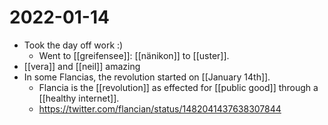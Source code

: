 # 2022-01-14

- Took the day off work :)
  - Went to [[greifensee]]: [[nänikon]] to [[uster]].
- [[vera]] and [[neil]] amazing
- In some Flancias, the revolution started on [[January 14th]].
  - Flancia is the [[revolution]] as effected for [[public good]] through a [[healthy internet]].
  - https://twitter.com/flancian/status/1482041437638307844